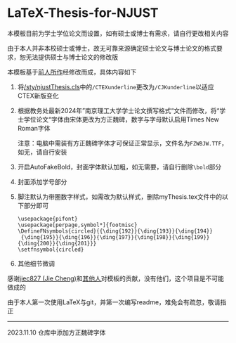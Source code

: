 # LaTeX-Thesis-for-NJUST

本模板目前为学士学位论文而设置，如有硕士或博士有需求，请自行更改相关内容

由于本人并非本校硕士或博士，故无可靠来源确定硕士论文与博士论文的格式要求，恕无法提供硕士与博士论文的修改版

本模板基于[前人所作](https://github.com/jiec827/njustThesis)经修改而成，具体内容如下

1. 将[/sty/njustThesis.cls](https://github.com/jiec827/njustThesis/blob/master/sty/njustThesis.cls)中的`/CTEXunderline`更改为`/CJKunderline`以适应CTEX新版变化

2. 根据教务处最新2024年”南京理工大学学士论文撰写格式“文件而修改，将“学士学位论文“字体由宋体更改为方正魏碑，数字与字母默认启用Times New Roman字体

   注意：电脑中需装有方正魏碑字体才可保证正常显示，文件名为`FZWBJW.TTF`，如无，请自行安装

3. 开启AutoFakeBold，封面字体默认加粗，如无需要，请自行删除`\bold`部分

4. 封面添加学号部分

5. 脚注默认为带圈数字样式，如需改为默认样式，删除myThesis.tex文件中的以下部分即可

   ```
   \usepackage{pifont}
   \usepackage[perpage,symbol*]{footmisc}
   \DefineFNsymbols{circled}{{\ding{192}}{\ding{193}}{\ding{194}}
   	{\ding{195}}{\ding{196}}{\ding{197}}{\ding{198}}{\ding{199}}{\ding{200}}{\ding{201}}}
   \setfnsymbol{circled}
   ```

6. 其他细节微调

感谢[jiec827 (Jie Cheng)](https://github.com/jiec827)和[其他人](https://code.google.com/archive/p/latex-njust808/)对模板的贡献，没有他们，这个项目是不可能做成的

由于本人第一次使用LaTeX与git，并第一次编写readme，难免会有疏忽，敬请指正

***

2023.11.10 仓库中添加方正魏碑字体

